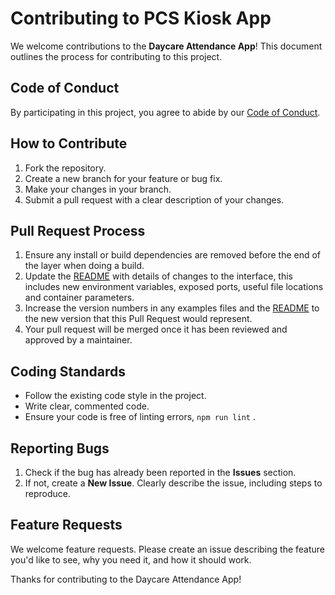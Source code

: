# Contributing to PCS Kiosk App

We welcome contributions to the **Daycare Attendance App**! This document outlines the process for contributing to this project.

## Code of Conduct
By participating in this project, you agree to abide by our [Code of Conduct](CODE_OF_CONDUCT.md).

## How to Contribute
1. Fork the repository.
2. Create a new branch for your feature or bug fix.
3. Make your changes in your branch.
4. Submit a pull request with a clear description of your changes.

## Pull Request Process
1. Ensure any install or build dependencies are removed before the end of the layer when doing a build.
2. Update the [README](readme-md.md) with details of changes to the interface, this includes new environment variables, exposed ports, useful file locations and container parameters.
3. Increase the version numbers in any examples files and the [README](readme-md.md) to the new version that this Pull Request would represent.
4. Your pull request will be merged once it has been reviewed and approved by a maintainer.

## Coding Standards
- Follow the existing code style in the project.
- Write clear, commented code.
- Ensure your code is free of linting errors, `npm run lint` .

## Reporting Bugs
1. Check if the bug has already been reported in the **Issues** section.
2. If not, create a **New Issue**. Clearly describe the issue, including steps to reproduce.

## Feature Requests
We welcome feature requests. Please create an issue describing the feature you'd like to see, why you need it, and how it should work.

Thanks for contributing to the Daycare Attendance App!
